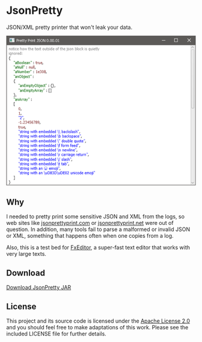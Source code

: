 # JsonPretty

JSON/XML pretty printer that won't leak your data.

![screenshot](https://github.com/andy-goryachev/JsonPretty/blob/master/doc/screenshot.png)

## Why

I needed to pretty print some sensitive JSON and XML from the logs, so web sites like
[jsonprettyprint.com](http://jsonprettyprint.com/)
or
[jsonprettyprint.net](http://jsonprettyprint.net/) were out of question.  In addition, many tools fail to parse a malformed or invalid
JSON or XML, something that happens often when one copies from a log.

Also, this is a test bed for 
[FxEditor](https://github.com/andy-goryachev/FxEditor),
a super-fast text editor that works with very large texts. 

## Download

[Download JsonPretty JAR](https://github.com/andy-goryachev/JsonPretty/raw/master/releases/JsonPretty.0.00.14.jar)

## License

This project and its source code is licensed under the [Apache License 2.0](http://www.apache.org/licenses/LICENSE-2.0) and you should feel free to make adaptations of this work. Please see the included LICENSE file for further details.
